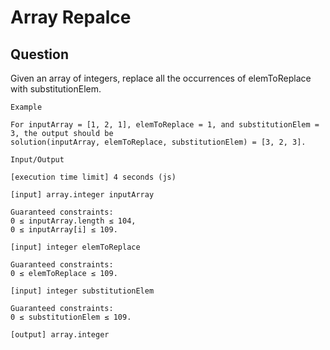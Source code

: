 # Array Repalce

## Question

Given an array of integers, replace all the occurrences of elemToReplace with substitutionElem.
```
Example

For inputArray = [1, 2, 1], elemToReplace = 1, and substitutionElem = 3, the output should be
solution(inputArray, elemToReplace, substitutionElem) = [3, 2, 3].

Input/Output

[execution time limit] 4 seconds (js)

[input] array.integer inputArray

Guaranteed constraints:
0 ≤ inputArray.length ≤ 104,
0 ≤ inputArray[i] ≤ 109.

[input] integer elemToReplace

Guaranteed constraints:
0 ≤ elemToReplace ≤ 109.

[input] integer substitutionElem

Guaranteed constraints:
0 ≤ substitutionElem ≤ 109.

[output] array.integer

```
